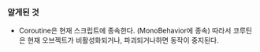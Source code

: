 ### 알게된 것
- Coroutine은 현재 스크립트에 종속한다. (MonoBehavior에 종속) 따라서 코루틴은 현재 오브젝트가 비활성화되거나, 파괴되거나하면 동작이 중지된다.